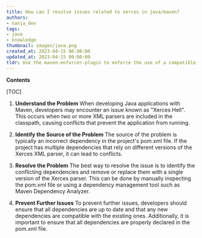 ```yaml
---
title: How can I resolve issues related to xerces in java/maven?
authors:
- nanja_dev
tags:
- java
- knowledge
thumbnail: images/java.png
created_at: 2023-04-15 00:00:00
updated_at: 2023-04-15 00:00:00
tldr: Use the maven-enforcer-plugin to enforce the use of a compatible version of Xerces.
---
```


**Contents**

[TOC]

1. **Understand the Problem**
When developing Java applications with Maven, developers may encounter an issue known as "Xerces Hell". This occurs when two or more XML parsers are included in the classpath, causing conflicts that prevent the application from running.

2. **Identify the Source of the Problem**
The source of the problem is typically an incorrect dependency in the project's pom.xml file. If the project has multiple dependencies that rely on different versions of the Xerces XML parser, it can lead to conflicts.

3. **Resolve the Problem**
The best way to resolve the issue is to identify the conflicting dependencies and remove or replace them with a single version of the Xerces parser. This can be done by manually inspecting the pom.xml file or using a dependency management tool such as Maven Dependency Analyzer.

4. **Prevent Further Issues**
To prevent further issues, developers should ensure that all dependencies are up to date and that any new dependencies are compatible with the existing ones. Additionally, it is important to ensure that all dependencies are properly declared in the pom.xml file.
